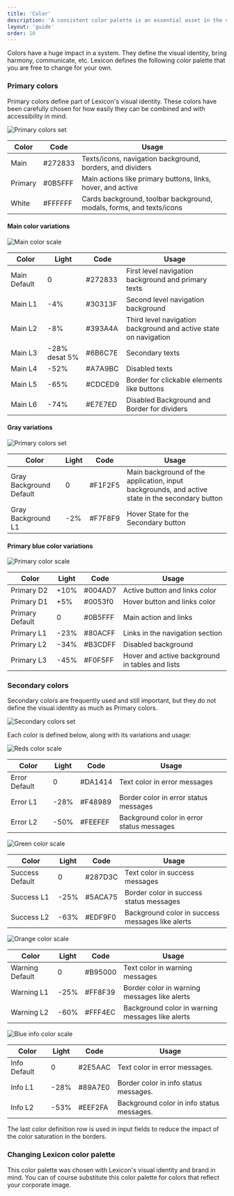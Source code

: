 ```yaml
---
title: 'Color'
description: 'A consistent color palette is an essential asset in the communication resources of any design system.'
layout: 'guide'
order: 10
---
```


Colors have a huge impact in a system. They define the visual identity, bring harmony, communicate, etc. Lexicon defines the following color palette that you are free to change for your own.

### Primary colors

Primary colors define part of Lexicon's visual identity. These colors have been carefully chosen for how easily they can be combined and with accessibility in mind.

![Primary colors set](/lexicon/images/ColorsPrimary.jpg)

| Color   | Code    | Usage                                                                |
| ------- | ------- | -------------------------------------------------------------------- |
| Main    | #272833 | Texts/icons, navigation background, borders, and dividers            |
| Primary | #0B5FFF | Main actions like primary buttons, links, hover, and active          |
| White   | #FFFFFF | Cards background, toolbar background, modals, forms, and texts/icons |

#### Main color variations

![Main color scale](/lexicon/images/ColorMainScale.jpg)

| Color        | Light         | Code    | Usage                                                            |
| ------------ | ------------- | ------- | ---------------------------------------------------------------- |
| Main Default | 0             | #272833 | First level navigation background and primary texts              |
| Main L1      | -4%           | #30313F | Second level navigation background                               |
| Main L2      | -8%           | #393A4A | Third level navigation background and active state on navigation |
| Main L3      | -28% desat 5% | #6B6C7E | Secondary texts                                                  |
| Main L4      | -52%          | #A7A9BC | Disabled texts                                                   |
| Main L5      | -65%          | #CDCED9 | Border for clickable elements like buttons                       |
| Main L6      | -74%          | #E7E7ED | Disabled Background and Border for dividers                      |

#### Gray variations

![Primary colors set](/lexicon/images/ColorGrayScale.jpg)

| Color                   | Light | Code    | Usage                                                                                           |
| ----------------------- | ----- | ------- | ----------------------------------------------------------------------------------------------- |
| Gray Background Default | 0     | #F1F2F5 | Main background of the application, input backgrounds, and active state in the secondary button |
| Gray Background L1      | -2%   | #F7F8F9 | Hover State for the Secondary button                                                            |

#### Primary blue color variations

![Primary color scale](/lexicon/images/ColorPrimaryScale.jpg)

| Color           | Light | Code    | Usage                                           |
| --------------- | ----- | ------- | ----------------------------------------------- |
| Primary D2      | +10%  | #004AD7 | Active button and links color                   |
| Primary D1      | +5%   | #0053f0 | Hover button and links color                    |
| Primary Default | 0     | #0B5FFF | Main action and links                           |
| Primary L1      | -23%  | #80ACFF | Links in the navigation section                 |
| Primary L2      | -34%  | #B3CDFF | Disabled background                             |
| Primary L3      | -45%  | #F0F5FF | Hover and active background in tables and lists |

### Secondary colors

Secondary colors are frequently used and still important, but they do not define the visual identity as much as Primary colors.

![Secondary colors set](/lexicon/images/ColorsSecondary.jpg)

Each color is defined below, along with its variations and usage:

![Reds color scale](/lexicon/images/ColorRedScale.jpg)

| Color         | Light | Code    | Usage                                     |
| ------------- | ----- | ------- | ----------------------------------------- |
| Error Default | 0     | #DA1414 | Text color in error messages              |
| Error L1      | -28%  | #F48989 | Border color in error status messages     |
| Error L2      | -50%  | #FEEFEF | Background color in error status messages |

![Green color scale](/lexicon/images/ColorGreenScale.jpg)

| Color           | Light | Code    | Usage                                            |
| --------------- | ----- | ------- | ------------------------------------------------ |
| Success Default | 0     | #287D3C | Text color in success messages                   |
| Success L1      | -25%  | #5ACA75 | Border color in success status messages          |
| Success L2      | -63%  | #EDF9F0 | Background color in success messages like alerts |

![Orange color scale](/lexicon/images/ColorOrangeScale.jpg)

| Color           | Light | Code    | Usage                                            |
| --------------- | ----- | ------- | ------------------------------------------------ |
| Warning Default | 0     | #B95000 | Text color in warning messages                   |
| Warning L1      | -25%  | #FF8F39 | Border color in warning messages like alerts     |
| Warning L2      | -60%  | #FFF4EC | Background color in warning messages like alerts |

![Blue info color scale](/lexicon/images/ColorBlueInfoScale.jpg)

| Color        | Light | Code    | Usage                                     |
| ------------ | ----- | ------- | ----------------------------------------- |
| Info Default | 0     | #2E5AAC | Text color in error messages.             |
| Info L1      | -28%  | #89A7E0 | Border color in info status messages.     |
| Info L2      | -53%  | #EEF2FA | Background color in info status messages. |

The last color definition row is used in input fields to reduce the impact of the color saturation in the borders.

### Changing Lexicon color palette

This color palette was chosen with Lexicon's visual identity and brand in mind. You can of course substitute this color palette for colors that reflect your corporate image.
